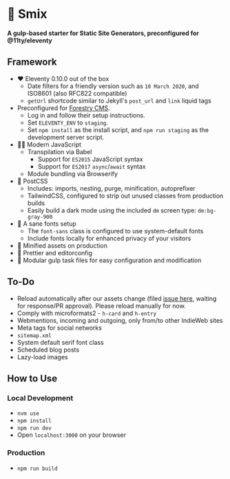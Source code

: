 # 🌻 Smix
__A gulp-based starter for Static Site Generators, preconfigured for @11ty/eleventy__

## Framework

* ♥ Eleventy 0.10.0 out of the box
  * Date filters for a friendly version such as `10 March 2020`, and ISO8601 (also RFC822 compatible)
  * `getUrl` shortcode similar to Jekyll's `post_url` and `link` liquid tags
* Preconfigured for [Forestry CMS](forestry.io/).
  * Log in and follow their setup instructions.
  * Set `ELEVENTY_ENV` to `staging`.
  * Set `npm install` as the install script, and `npm run staging` as the development server script.
* 👩‍💻 Modern JavaScript
  * Transpilation via Babel
    * Support for `ES2015` JavaScript syntax
    * Support for `ES2017` `async`/`await` syntax
  * Module bundling via Browserify
* 🎨 PostCSS
  * Includes: imports, nesting, purge, minification, autoprefixer
  * TailwindCSS, configured to strip out unused classes from production builds
  * Easily build a dark mode using the included `dm` screen type: `dm:bg-gray-900`
* 📖 A sane fonts setup
  * The `font-sans` class is configured to use system-default fonts
  * Include fonts locally for enhanced privacy of your visitors
* 💪 Minified assets on production
* 📔 Prettier and editorconfig
* 🔧 Modular gulp task files for easy configuration and modification

## To-Do

* Reload automatically after our assets change (filed [issue here](https://github.com/11ty/eleventy/issues/1125), waiting for response/PR approval). Please reload manually for now.
* Comply with microformats2 - `h-card` and `h-entry`
* Webmentions, incoming and outgoing, only from/to other IndieWeb sites
* Meta tags for social networks
* `sitemap.xml`
* System default serif font class
* Scheduled blog posts
* Lazy-load images

## How to Use

### Local Development

* `nvm use`
* `npm install`
* `npm run dev`
* Open `localhost:3000` on your browser

### Production

* `npm run build`
